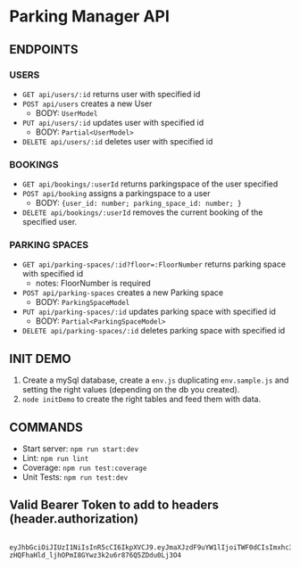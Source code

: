 # Parking Manager API

## ENDPOINTS

### USERS

- `GET api/users/:id` returns user with specified id
- `POST api/users` creates a new User
  - BODY: `UserModel`
- `PUT api/users/:id` updates user with specified id
  - BODY: `Partial<UserModel>`
- `DELETE api/users/:id` deletes user with specified id

### BOOKINGS

- `GET api/bookings/:userId` returns parkingspace of the user specified
- `POST api/booking` assigns a parkingspace to a user
  - BODY: `{user_id: number; parking_space_id: number; }`
- `DELETE api/bookings/:userId` removes the current booking of the specified user.

### PARKING SPACES

- `GET api/parking-spaces/:id?floor=:FloorNumber` returns parking space with specified id
  - notes: FloorNumber is required
- `POST api/parking-spaces` creates a new Parking space
  - BODY: `ParkingSpaceModel`
- `PUT api/parking-spaces/:id` updates parking space with specified id
  - BODY: `Partial<ParkingSpaceModel>`
- `DELETE api/parking-spaces/:id` deletes parking space with specified id

## INIT DEMO

1. Create a mySql database, create a `env.js` duplicating `env.sample.js` and setting the right values (depending on the db you created).
2. `node initDemo` to create the right tables and feed them with data.

## COMMANDS

- Start server: `npm run start:dev`
- Lint: `npm run lint`
- Coverage: `npm run test:coverage`
- Unit Tests: `npm run test:dev`

## Valid Bearer Token to add to headers (header.authorization)

```jwt
  eyJhbGciOiJIUzI1NiIsInR5cCI6IkpXVCJ9.eyJmaXJzdF9uYW1lIjoiTWF0dCIsImxhc3RfbmFtZSI6IldBTFRFUlNQSUVMRVIiLCJyb2xlIjoidXNlciIsImlkIjoxfQ.  zHQFhaHld_ljhOPmI8GYwz3k2u6r876Q5ZDdu0Lj3O4
```
